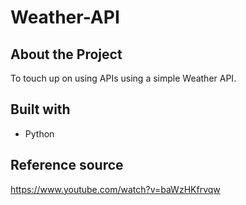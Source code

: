 # Weather-API

## About the Project

To touch up on using APIs using a simple Weather API.

## Built with
* Python

## Reference source
https://www.youtube.com/watch?v=baWzHKfrvqw